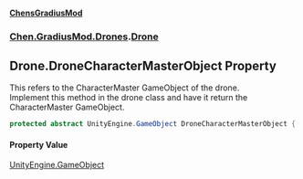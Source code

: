 
#### [ChensGradiusMod](./index 'index')

### [Chen.GradiusMod.Drones](./Y-iPobZkdIiJ9feSuBjDaQ 'Chen.GradiusMod.Drones').[Drone](./o+an11PxrqGB40HSHXgvpQ 'Chen.GradiusMod.Drones.Drone')

## Drone.DroneCharacterMasterObject Property
This refers to the CharacterMaster GameObject of the drone.  
Implement this method in the drone class and have it return the CharacterMaster GameObject.  
```csharp
protected abstract UnityEngine.GameObject DroneCharacterMasterObject { get; }
```

#### Property Value
[UnityEngine.GameObject](https://docs.microsoft.com/en-us/dotnet/api/UnityEngine.GameObject 'UnityEngine.GameObject')  
